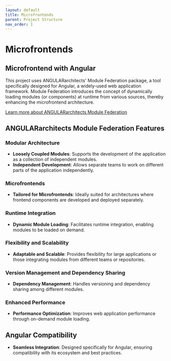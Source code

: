 ```yaml
---
layout: default
title: Microfrontends
parent: Project Structure
nav_order: 1
---
```


# Microfrontends

## Microfrontend with Angular
This project uses ANGULARarchitects' Module Federation package, a tool specifically designed for Angular, a widely-used web application framework. Module Federation introduces the concept of dynamically loading modules (or components) at runtime from various sources, thereby enhancing the microfrontend architecture.

[Learn more about ANGULARarchitects Module Federation](https://www.angulararchitects.io/en/blog/the-microfrontend-revolution-module-federation-in-webpack-5/)

## ANGULARarchitects Module Federation Features

### Modular Architecture
- **Loosely Coupled Modules**: Supports the development of the application as a collection of independent modules.
- **Independent Development**: Allows separate teams to work on different parts of the application independently.

### Microfrontends
- **Tailored for Microfrontends**: Ideally suited for architectures where frontend components are developed and deployed separately.

### Runtime Integration
- **Dynamic Module Loading**: Facilitates runtime integration, enabling modules to be loaded on demand.

### Flexibility and Scalability
- **Adaptable and Scalable**: Provides flexibility for large applications or those integrating modules from different teams or repositories.

### Version Management and Dependency Sharing
- **Dependency Management**: Handles versioning and dependency sharing among different modules.

### Enhanced Performance
- **Performance Optimization**: Improves web application performance through on-demand module loading.

## Angular Compatibility
- **Seamless Integration**: Designed specifically for Angular, ensuring compatibility with its ecosystem and best practices.
